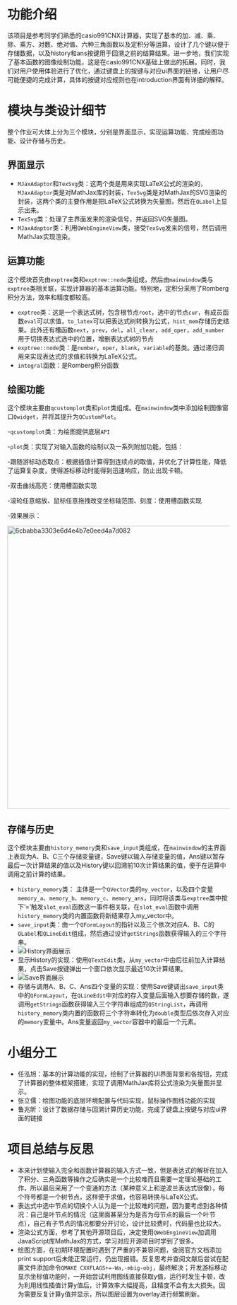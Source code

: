 # 功能介绍

该项目是参考同学们熟悉的casio991CNX计算器，实现了基本的加、减、乘、除、乘方、对数、绝对值、六种三角函数以及定积分等运算，设计了几个键以便于存储数据，以及history和ans按键用于回溯之前的结算结果。进一步地，我们实现了基本函数的图像绘制功能，这是在casio991CNX基础上做出的拓展。同时，我们对用户使用体验进行了优化，通过键盘上的按键与对应ui界面的链接，让用户尽可能便捷的完成计算，具体的按键对应规则也在introduction界面有详细的解释。

# 模块与类设计细节
整个作业可大体上分为三个模块，分别是界面显示，实现运算功能、完成绘图功能、设计存储与历史。

## 界面显示
- `MJaxAdaptor`和`TexSvg`类：这两个类是用来实现LaTeX公式的渲染的，`MJaxAdaptor`类是对MathJax库的封装，`TexSvg`类是对MathJax的SVG渲染的封装，这两个类的主要作用是把LaTeX公式转换为矢量图，然后在`QLabel`上显示出来。
- `TexSvg`类：处理了主界面发来的渲染信号，并返回SVG矢量图。
- `MJaxAdaptor`类：利用`QWebEngineView`类，接受`TexSvg`发来的信号，然后调用MathJax实现渲染。

## 运算功能
这个模块首先由`exptree`类和`exptree::node`类组成，然后由`mainwindow`类与`exptree`类相关联，实现计算器的基本运算功能。特别地，定积分采用了Romberg积分方法，效率和精度都较高。

- `exptree`类：这是一个表达式树，包含根节点`root`，选中的节点`cur`，有成员函数`eval`可以求值，`to_latex`可以把表达式树转换为公式，`hist_mem`存储历史结果。此外还有槽函数`next`，`prev`，`del`，`all_clear`，`add_oper`，`add_number`用于切换表达式选中的位置，增删表达式树的节点
- `exptree::node`类：是`number`，`oper`，`blank`，`variable`的基类。通过递归调用来实现表达式的求值和转换为LaTeX公式。
- `integral`函数：是Romberg积分函数

## 绘图功能
这个模块主要由`qcustomplot`类和`plot`类组成。在`mainwindow`类中添加绘制图像窗口`Qwidget`，并将其提升为`QCustomPlot`。

-`qcustomplot`类：为绘图提供底层`API`

-`plot`类：实现了对输入函数的绘制以及一系列附加功能，包括：

-跟随游标动态取点：根据插值计算得到连续点的取值，并优化了计算性能，降低了运算复杂度，使得游标移动时能得到迅速响应，防止出现卡顿。

-双击曲线高亮：使用槽函数实现

-滚轮任意缩放、鼠标任意拖拽改变坐标轴范围、刻度：使用槽函数实现



-效果展示：

<img width="640" alt="6cbabba3303e6d4e4b7e0eed4a7d082" src="https://github.com/Ayanokouji0/My991CNX/assets/131442958/14930909-2be8-4225-8178-067c7951adc0">


## 存储与历史
这个模块主要由`history_memory`类和`save_input`类组成，在`mainwindow`的主界面上表现为A、B、C三个存储变量键，Save键以输入存储变量的值，Ans键以暂存最后一次计算结果的值以及History键以回溯前10次计算结果的值，便于在运算中调用之前计算的结果。

- `history_memory`类：
主体是一个`QVector`类的`my_vector`，以及四个变量`memory_a`、`memory_b`、`memory_c`、`memory_ans`，同时将该类与`exptree`类中按下’=’触发`slot_eval`函数这一事件相关联，在`slot_eval`函数中调用`history_memory`类的内置函数将新结果存入my_vector中。
- `save_input`类：由一个`QFormLayout`的指针以及三个依次对应A、B、C的`QLabel`和`QLineEdit`组成，然后通过设计`getStrings`函数获得输入的三个字符串。
- ![History界面展示](https://github.com/Flying-dragon-boxing/My991CNX/blob/main/pictures/History%E7%95%8C%E9%9D%A2%E5%B1%95%E7%A4%BA.png)
- 显示History的实现：使用`QTextEdit`类，从`my_vector`中由后往前加入计算结果，点击Save按键弹出一个窗口依次显示最近10次计算结果。
- ![Save界面展示](https://github.com/Flying-dragon-boxing/My991CNX/blob/main/pictures/Save界面展示.png)
- 存储与调用A、B、C、Ans四个变量的实现：使用Save键调出`save_input`类中的`QFormLayout`，在`QLineEdit`中对应的存入变量后面输入想要存储的数，遂调用`getStrings`函数获得输入三个字符串组成的`QStringList`，再调用`history_memory`类内置的函数将三个字符串转化为`double`类型后依次存入对应的`memory`变量中。Ans变量返回`my_vector`容器中的最后一个元素。

# 小组分工
- 任泓旭：基本的计算功能的实现，绘制了计算器的UI界面背景和各按钮，完成了计算器的整体框架搭建，实现了调用MathJax库将公式渲染为矢量图并显示。
- 张立儒：绘图功能的底层环境配置与代码实现，鼠标操作图线功能的实现
- 鲁兆昕：设计了数据存储与回溯计算历史功能，完成了键盘上按键与对应ui界面的链接

# 项目总结与反思
* 本来计划使输入完全和函数计算器的输入方式一致，但是表达式的解析在加入了积分、三角函数等操作之后确实是一个比较难而且需要一定理论基础的工作，所以最后采用了一个变通的方法（某种意义上和逆波兰表达式很像），每个符号都是一个树节点，这样便于求值，也容易转换与LaTeX公式。
* 表达式中选中节点的切换个人认为是一个比较难的问题，因为要考虑到各种情况：自己是叶节点的情况（这里面甚至分为是否为母节点的最后一个叶节点），自己有子节点的情况都要分开讨论，设计比较费时，代码量也比较大。
* 渲染公式方面，参考了其他开源项目后，决定使用`QWebEngineView`加调用JavaScript库MathJax的方式，学习对应开源项目时学到了很多。
* 绘图方面，在初期环境配置时遇到了严重的不兼容问题，查阅官方文档添加print support后未能正常运行，仍出现报错。反复思考并查阅文献后尝试在配置文件添加命令`QMAKE CXXFLAGS+=-Wa,-mbig-obj`，最终解决；开发游标移动显示坐标值功能时，一开始尝试利用图线直接获取y值，运行时发生卡顿，改为利用线性插值计算y值后，计算效率大幅提高，且精度不会有太大损失。因为需要反复计算y值并显示，所以图层设置为overlay进行频繁刷新。
